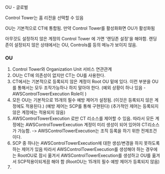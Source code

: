 OU - 글로벌 

Control Tower는 홈 리전을 선택할 수 있음

OU는 기본적으로 CT에 통합됨. 만약 Control Tower를 활성화화면 OU가 활성화됨 



아무것도 설정하지 않은 계정의 Control Tower 에 가면 '랜딩존 설정'을 해야함. 랜딩존이 설정되지 않은 상태에서는 OU, Controls를 등의 메뉴가 보이지 않음. 




### OU
1. Control Tower와 Organization Unit 서비스 연관관계
2. OU는 CT에 의존성이 없지만 CT는 OU를 사용한다. 
3. CT에서는 기본적으로 등록되지 않은 계정이 Root OU 밑에 있다. 이런 부분을 OU를 통해서는 모두 조작가능하나 하지 말아야 한다. (예외 상황이 하나 있음 - AWSControlTowerExecution Role이 )
4. 모든 OU는 기본적으로 15개의 필수 예방 제어가 설정됨. (이것은 등록되지 않은 계정에도 적용된다.) (예방 제어는 SCP를 통해 구현된다) (추가적인 제어는 등록되지 않은 계정에는 적용되지 않음)
5. AWSControlTowerExecution 로만 CT 리소스를 제어할 수 있음. 따라서 모든 계정에는 AWSControlTowerExecution 계정이 미리 생성이 되어 있어야 CT리소스가 가능함. -> AWSControlTowerExecution는 조직 등록을 하기 위한 전제조건이다. 
6. SCP 중 하나는 AWSControlTowerExecution에 대한 생성/변경을 하지 못하도록 하는 제어가 있음 따라서 AWSControlTowerExecution를 생성해야 하는 경우에는 RootOU로 잠시 옮겨서 AWSControlTowerExecution를 생성하고 OU를 옮겨서 SCP적용이되게끔 해야 함 (RootOU는 15개의 필수 예방 제어가 등록되지 않음)
7. 